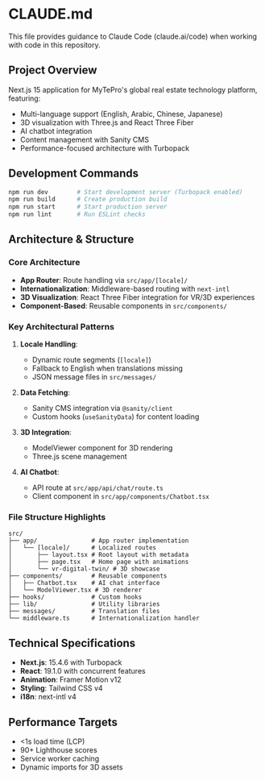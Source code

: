 # CLAUDE.md

This file provides guidance to Claude Code (claude.ai/code) when working with code in this repository.

## Project Overview

Next.js 15 application for MyTePro's global real estate technology platform, featuring:
- Multi-language support (English, Arabic, Chinese, Japanese)
- 3D visualization with Three.js and React Three Fiber
- AI chatbot integration
- Content management with Sanity CMS
- Performance-focused architecture with Turbopack

## Development Commands

```bash
npm run dev        # Start development server (Turbopack enabled)
npm run build      # Create production build
npm run start      # Start production server
npm run lint       # Run ESLint checks
```

## Architecture & Structure

### Core Architecture
- **App Router**: Route handling via `src/app/[locale]/`
- **Internationalization**: Middleware-based routing with `next-intl`
- **3D Visualization**: React Three Fiber integration for VR/3D experiences
- **Component-Based**: Reusable components in `src/components/`

### Key Architectural Patterns
1. **Locale Handling**: 
   - Dynamic route segments (`[locale]`)
   - Fallback to English when translations missing
   - JSON message files in `src/messages/`

2. **Data Fetching**:
   - Sanity CMS integration via `@sanity/client`
   - Custom hooks (`useSanityData`) for content loading

3. **3D Integration**:
   - ModelViewer component for 3D rendering
   - Three.js scene management

4. **AI Chatbot**:
   - API route at `src/app/api/chat/route.ts`
   - Client component in `src/app/components/Chatbot.tsx`

### File Structure Highlights
```
src/
├── app/               # App router implementation
│   └── [locale]/      # Localized routes
│       ├── layout.tsx # Root layout with metadata
│       ├── page.tsx   # Home page with animations
│       └── vr-digital-twin/ # 3D showcase
├── components/        # Reusable components
│   ├── Chatbot.tsx    # AI chat interface
│   └── ModelViewer.tsx # 3D renderer
├── hooks/             # Custom hooks
├── lib/               # Utility libraries
├── messages/          # Translation files
└── middleware.ts      # Internationalization handler
```

## Technical Specifications
- **Next.js**: 15.4.6 with Turbopack
- **React**: 19.1.0 with concurrent features
- **Animation**: Framer Motion v12
- **Styling**: Tailwind CSS v4
- **i18n**: next-intl v4

## Performance Targets
- <1s load time (LCP)
- 90+ Lighthouse scores
- Service worker caching
- Dynamic imports for 3D assets